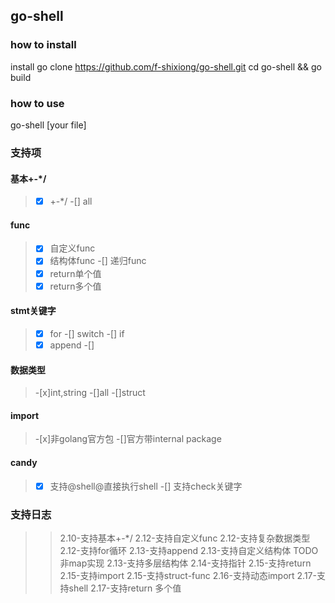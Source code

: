 ## go-shell
### how to install
install go
clone https://github.com/f-shixiong/go-shell.git
cd go-shell && go build
### how to use
go-shell [your file]

### 支持项
#### 基本+-*/
> -[x] +-*/
> -[] all
#### func
> -[x] 自定义func
> -[x] 结构体func
> -[] 递归func
> -[x] return单个值
> -[x] return多个值
#### stmt关键字
> -[x] for
> -[] switch
> -[] if
> -[x] append
> -[]
#### 数据类型
> -[x]int,string
> -[]all
> -[]struct
#### import
> -[x]非golang官方包
> -[]官方带internal package

#### candy
> -[x] 支持@shell@直接执行shell
> -[] 支持check关键字

### 支持日志
>> 2.10-支持基本+-*/
>> 2.12-支持自定义func
>> 2.12-支持复杂数据类型
>> 2.12-支持for循环
>> 2.13-支持append
>> 2.13-支持自定义结构体 TODO 非map实现
>> 2.13-支持多层结构体
>> 2.14-支持指针
>> 2.15-支持return
>> 2.15-支持import
>> 2.15-支持struct-func
>> 2.16-支持动态import
>> 2.17-支持shell
>> 2.17-支持return 多个值
